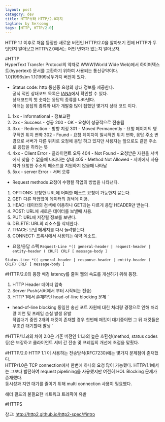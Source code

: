 ```yaml
---
layout: post
category: dev
title: HTTP부터 HTTP/2.0까지
tagline: by Seㅈoong
tags: [HTTP, HTTP/2.0]
---
```

HTTP 1.1 이후로 처음 등장한 새로운 버전인 HTTP/2.0을 알아보기 전에 HTTP가 무엇인지 알아보고 HTTP/2.0에서는 어떤 변화가 있는지 알아보자.

<!--more-->


#HTTP<br>
HyperText Transfer Protocol의 약자로 WWW(World Wide Web)에서 하이퍼텍스트(hypertext) 문서를 교환하기 위하여 사용되는 통신규약이다.<br>
1.0(1996s)m 1.1(1999s)두가지 버전이 있다.


- Status code:
http 통신중 요청의 상태 정보를 제공한다.<br>
공식 적인 상태코드 목록은 [IANA](http://www.iana.org/assignments/http-status-codes/http-status-codes.xhtml)에서 확인할 수 있다.<br>
상태코드의 첫 숫자는 응답의 종류를 나타낸다.<br> 
아래는 응답의 종류와 내가 개발중 많이 접했던 몇가지 상태 코드 이다.<br>

1. 1xx - Informational      - 정보교환
2. 2xx - Success            - 성공
200 - OK			        - 요청이 성공적으로 전송됨
3. 3xx - Redirection   	    - 방향 지정
301 - Moved Permanently  - 요청 페이지의 영구적인 위치 변화
302 - Found		        - 요청 페이지이 일시적인 위치 변화, 응답 주소 변경으로 서버가 다른 위치로 요청에 응답 하고 있지만 사용자는 앞으로도 같은 주소로 응답을 하라는 뜻
4. 4xx - Client Error       - 클라이언트 오류
404 - Not Found          - 요청받은 자원을 서버에서 찾을 수 없을때 나타나는 상태 
405 - Method Not Allowed - 서버에서 사용자가 요청한 주소의 메소드를 지원하지 않을때 나타남
5. 5xx - server Error       - 서버 오류

- Request methods
요청이 수행될 작업의 방법을 나타낸다.
1. OPTIONS: 요청한 URL에 어떠한 메소드 요청이 가능한지 묻는다.
2. GET: 다른 작업없이 데이터의 검색에 이용.
3. HEAD: 데이터의 검색에 이용하나 GET과는 다르게 응답 HEADER만 받는다.
4. POST: URL에 새로운 데이터를 보낼때 사용.
5. PUT: URL에 저장될 정보를 보낸다.
6. DELETE: URL의 리소스를 삭제한다.
7. TRACE: 보낸 메세지를 다시 돌려받는다.
8. CONNECT: 프록시에서 사용되는 예약 메소드.

- 요청/응답 스펙
`
Request-Line
*(( general-header | request-header | entity-header ) CRLF)
CRLF
[ message-body ]
`

`
Status-Line
*(( general-header | response-header | entity-header ) CRLF)
CRLF
[ message-body ]
`

#HTTP/2.0의 등장 배경
latency를 줄여 웹의 속도를 개선하기 위해 등장.
1. HTTP Header 데이터 압축
2. Server Push(서버에서 부터 시작되는 전송)
3. HTTP 1에서 존재하던 head-of-line blocking 문제
`
- head-of-line blocking 
동일한 송신 포트 자원에 대한 처리량 경쟁으로 인해 처리량 지연 및 프레임 손실 발생 유발<br>
작업대기 중인 2개의 패킷이 존재할 경우 첫번째 패킷이 대기중이면 그 뒤 패킷들은 무조건 대기할때 발생
`

#HTTP/1.1과의 차이
2.0은 기존 버전인 1.1과의 높은 호환성(method, status codes 등)은 보장하고
클라이언트 서버 간 전송 및 프레임의 개선에 초점을 맞췄다.

#HTTP/2.0
HTTP 1.1 이 사용하는 전송방식(RFC7230)에는 몇가지 문제점이 존재했다.<br>
HTTP/1.0은 TCP connection에서 한번에 하나의 요청 많이 가능했다. HTTP/1.1에서는 그보다 발전하여
request pipelining을 사용했지만 여전히 HOL Blocking 문제가 존재했다.<br>
동시성과 지연 대기를 줄이기 위해 multi connection 사용이 필요했다.

헤더 필드의 불필요한 네트워크 트레픽이 유발











#HTTPS<br>


참고: http://http2.github.io/http2-spec/#intro
